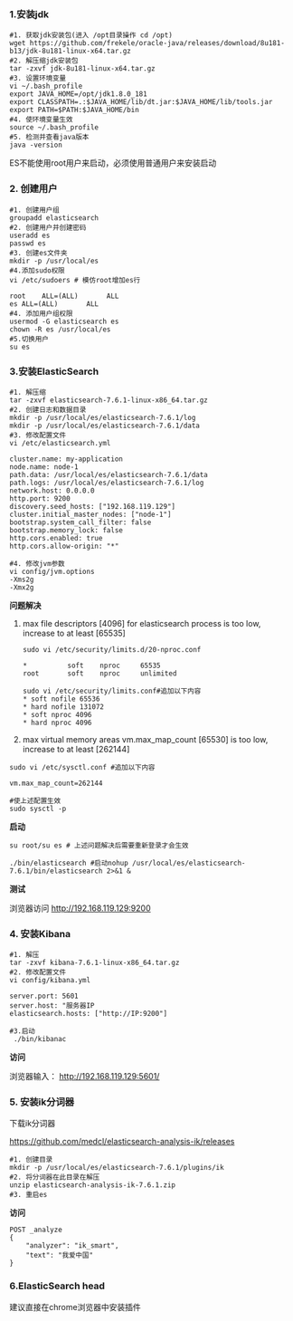 ### 1.安装jdk

```shell
#1. 获取jdk安装包(进入 /opt目录操作 cd /opt)
wget https://github.com/frekele/oracle-java/releases/download/8u181-b13/jdk-8u181-linux-x64.tar.gz
#2. 解压缩jdk安装包
tar -zxvf jdk-8u181-linux-x64.tar.gz
#3. 设置环境变量
vi ~/.bash_profile
export JAVA_HOME=/opt/jdk1.8.0_181
export CLASSPATH=.:$JAVA_HOME/lib/dt.jar:$JAVA_HOME/lib/tools.jar
export PATH=$PATH:$JAVA_HOME/bin
#4. 使环境变量生效
source ~/.bash_profile
#5. 检测并查看java版本
java -version
```

ES不能使用root用户来启动，必须使用普通用户来安装启动  

### 2. 创建用户

```shell
#1. 创建用户组
groupadd elasticsearch
#2. 创建用户并创建密码
useradd es
passwd es
#3. 创建es文件夹
mkdir ‐p /usr/local/es
#4.添加sudo权限
vi /etc/sudoers # 模仿root增加es行

root    ALL=(ALL)       ALL
es ALL=(ALL)       ALL
#4. 添加用户组权限
usermod ‐G elasticsearch es
chown ‐R es /usr/local/es
#5.切换用户
su es
```

### 3.安装ElasticSearch

```shell
#1. 解压缩
tar -zxvf elasticsearch-7.6.1-linux-x86_64.tar.gz
#2. 创建日志和数据目录
mkdir -p /usr/local/es/elasticsearch-7.6.1/log
mkdir -p /usr/local/es/elasticsearch-7.6.1/data
#3. 修改配置文件
vi /etc/elasticsearch.yml

cluster.name: my-application
node.name: node-1
path.data: /usr/local/es/elasticsearch-7.6.1/data
path.logs: /usr/local/es/elasticsearch-7.6.1/log
network.host: 0.0.0.0
http.port: 9200
discovery.seed_hosts: ["192.168.119.129"]
cluster.initial_master_nodes: ["node-1"]
bootstrap.system_call_filter: false
bootstrap.memory_lock: false
http.cors.enabled: true
http.cors.allow-origin: "*"

#4. 修改jvm参数
vi config/jvm.options
‐Xms2g
‐Xmx2g
```

**问题解决**

1. max file descriptors [4096] for elasticsearch process is too low, increase to at least [65535]

   ```shell
   sudo vi /etc/security/limits.d/20-nproc.conf
   
   *          soft    nproc     65535
   root       soft    nproc     unlimited
   
   sudo vi /etc/security/limits.conf#追加以下内容
   * soft nofile 65536
   * hard nofile 131072
   * soft nproc 4096
   * hard nproc 4096
   ```

2.  max virtual memory areas vm.max_map_count [65530] is too low, increase to at least [262144]

   ```shell
   sudo vi /etc/sysctl.conf #追加以下内容
   
   vm.max_map_count=262144
   
   #使上述配置生效
   sudo sysctl -p
   ```

**启动**

```shell
su root/su es # 上述问题解决后需要重新登录才会生效

./bin/elasticsearch #启动nohup /usr/local/es/elasticsearch‐7.6.1/bin/elasticsearch 2>&1 &
```

**测试**

浏览器访问 http://192.168.119.129:9200

### 4. 安装Kibana 

```shell
#1. 解压
tar -zxvf kibana-7.6.1-linux-x86_64.tar.gz
#2. 修改配置文件
vi config/kibana.yml

server.port: 5601
server.host: "服务器IP
elasticsearch.hosts: ["http://IP:9200"]

#3.启动
 ./bin/kibanac
```

**访问**

浏览器输入： http://192.168.119.129:5601/

### 5. 安装ik分词器

下载ik分词器

https://github.com/medcl/elasticsearch-analysis-ik/releases

```shell
#1. 创建目录
mkdir -p /usr/local/es/elasticsearch-7.6.1/plugins/ik
#2. 将分词器在此目录在解压
unzip elasticsearch-analysis-ik-7.6.1.zip
#3. 重启es
```

**访问**

```shell
POST _analyze
{
	"analyzer": "ik_smart",
	"text": "我爱中国"
}
```

### 6.ElasticSearch head

建议直接在chrome浏览器中安装插件

